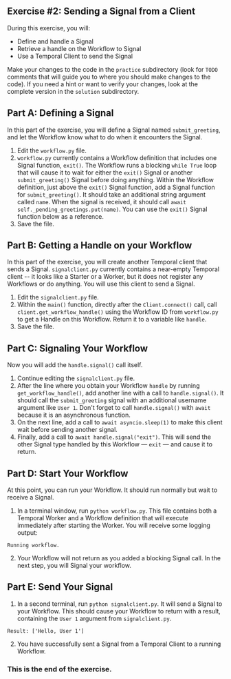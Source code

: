 ## Exercise #2: Sending a Signal from a Client

During this exercise, you will:

- Define and handle a Signal
- Retrieve a handle on the Workflow to Signal
- Use a Temporal Client to send the Signal

Make your changes to the code in the `practice` subdirectory (look for
`TODO` comments that will guide you to where you should make changes to
the code). If you need a hint or want to verify your changes, look at
the complete version in the `solution` subdirectory.

## Part A: Defining a Signal

In this part of the exercise, you will define a Signal named `submit_greeting`, and let the Workflow know what to do when it encounters the Signal.

1. Edit the `workflow.py` file.
2. `workflow.py` currently contains a Workflow definition that includes one Signal function, `exit()`. The Workflow runs a blocking `while True` loop that will cause it to wait for either the `exit()` Signal or another `submit_greeting()` Signal before doing anything. Within the Workflow definition, just above the `exit()` Signal function, add a Signal function for `submit_greeting()`. It should take an additional string argument called `name`. When the signal is received, it should call `await self._pending_greetings.put(name)`. You can use the `exit()` Signal function below as a reference.
3. Save the file.

## Part B: Getting a Handle on your Workflow

In this part of the exercise, you will create another Temporal client that sends a Signal. `signalclient.py` currently contains a near-empty Temporal client -- it looks like a Starter or a Worker, but it does not register any Workflows or do anything. You will use this client to send a Signal.

1. Edit the `signalclient.py` file.
2. Within the `main()` function, directly after the `Client.connect()` call, call `client.get_workflow_handle()` using the Workflow ID from `workflow.py` to get a Handle on this Workflow. Return it to a variable like `handle`. 
3. Save the file.

## Part C: Signaling Your Workflow

Now you will add the `handle.signal()` call itself.

1. Continue editing the `signalclient.py` file.
2. After the line where you obtain your Workflow `handle` by running `get_workflow_handle()`, add another line with a call to `handle.signal()`. It should call the `submit_greeting` signal with an additional username argument like `User 1`. Don't forget to call `handle.signal()` with `await` because it is an asynchronous function.
3. On the next line, add a call to `await asyncio.sleep(1)` to make this client wait before sending another signal.
4. Finally, add a call to `await handle.signal("exit")`. This will send the other Signal type handled by this Workflow — `exit` — and cause it to return.

## Part D: Start Your Workflow

At this point, you can run your Workflow. It should run normally but wait to receive a Signal.

1. In a terminal window, run `python workflow.py`. This file contains both a Temporal Worker and a Workflow definition that will execute immediately after starting the Worker. You will receive some logging output:

```
Running workflow.
```

2. Your Workflow will not return as you added a blocking Signal call. In the next step, you will Signal your workflow.

## Part E: Send Your Signal

1. In a second terminal, run `python signalclient.py`. It will send a Signal to your Workflow. This should cause your Workflow to return with a result, containing the `User 1` argument from `signalclient.py`.

```
Result: ['Hello, User 1']
```

2. You have successfully sent a Signal from a Temporal Client to a running Workflow.

### This is the end of the exercise.
